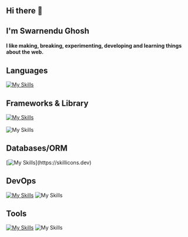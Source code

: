 ## Hi there 👋
<h2>I'm Swarnendu Ghosh</h2>

<h4 >
  I like making, breaking, experimenting, developing and learning things about
  the web.
</h4>

<h2>Languages</h2>

[![My Skills](https://skillicons.dev/icons?i=ts,js,rust,java,solidity,go,bash,python,c,cpp,lua)](https://skillicons.dev)

<h2>Frameworks & Library</h2>
  
[![My Skills](https://skillicons.dev/icons?i=nestjs,express,react,nextjs,tailwindcss,jest,vitest,threejs,actix,hono,grpc)](https://skillicons.dev) <br></br> ![My Skills](https://go-skill-icons.vercel.app/api/icons?i=recoil,reactnative,authjs,graphql,trpc,hardhat,)

<h2>Databases/ORM</h2>
  
[![My Skills](https://skillicons.dev/icons?i=postgres,redis,mongo,prisma,)](https://skillicons.dev)

<h2>DevOps</h2>
  
[![My Skills](https://skillicons.dev/icons?i=docker,k8s,grafana,prometheus,terraform,aws,gcp,cloudflare)](https://skillicons.dev) ![My Skills](https://go-skill-icons.vercel.app/api/icons?i=argocd,helm)


<h2>Tools</h2>
 
[![My Skills](https://skillicons.dev/icons?i=neovim,vim,git,kafka,linux,githubactions,postman,bun)](https://skillicons.dev) ![My Skills](https://go-skill-icons.vercel.app/api/icons?i=expo)
